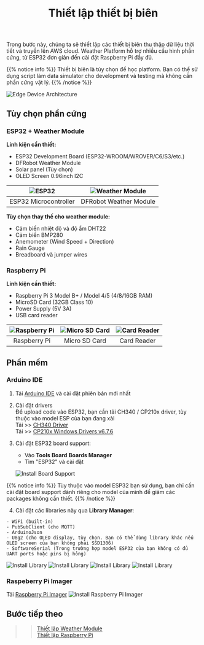 ﻿---
title: "Thiết lập thiết bị biên"
weight: 1
chapter: false
pre: " <b> 2.1 </b> "
---

Trong bước này, chúng ta sẽ thiết lập các thiết bị biên thu thập dữ liệu thời tiết và truyền lên AWS cloud. Weather Platform hỗ trợ nhiều cấu hình phần cứng, từ ESP32 đơn giản đến cài đặt Raspberry Pi đầy đủ.

{{% notice info %}}
Thiết bị biên là tùy chọn để học platform. Bạn có thể sử dụng script làm data simulator cho development và testing mà không cần phần cứng vật lý.
{{% /notice %}}

![Edge Device Architecture](/images/edge-arch.jpg)

## Tùy chọn phần cứng

### ESP32 + Weather Module

**Linh kiện cần thiết:**

- ESP32 Development Board (ESP32-WROOM/WROVER/C6/S3/etc.)
- DFRobot Weather Module
- Solar panel (Tùy chọn)
- OLED Screen 0.96inch I2C

| ![ESP32](/images/2.prerequisite/setupEdge/esp32_wroom_32e.webp) | ![Weather Module](/images/2.prerequisite/setupEdge/SEN0186.jpg) |
| :-------------------------------------------------------------: | :-------------------------------------------------------------: |
|                      ESP32 Microcontroller                      |                     DFRobot Weather Module                      |

**Tùy chọn thay thế cho weather module:**

- Cảm biến nhiệt độ và độ ẩm DHT22
- Cảm biến BMP280
- Anemometer (Wind Speed + Direction)
- Rain Gauge
- Breadboard và jumper wires

### Raspberry Pi

**Linh kiện cần thiết:**

- Raspberry Pi 3 Model B+ / Model 4/5 (4/8/16GB RAM)
- MicroSD Card (32GB Class 10)
- Power Supply (5V 3A)
- USB card reader

| ![Raspberry Pi](/images/2.prerequisite/setupEdge/raspberry.png) | ![Micro SD Card](/images/2.prerequisite/setupEdge/MicroSD.jpg) | ![Card Reader](/images/2.prerequisite/setupEdge/card_reader.jpg) |
| :-------------------------------------------------------------: | :------------------------------------------------------------: | :--------------------------------------------------------------: |
|                          Raspberry Pi                           |                         Micro SD Card                          |                           Card Reader                            |

## Phần mềm

### Arduino IDE

1. Tải [Arduino IDE](https://www.arduino.cc/en/software) và cài đặt phiên bản mới nhất

2. Cài đặt drivers  
   Để upload code vào ESP32, bạn cần tải CH340 / CP210x driver, tùy thuộc vào model ESP của bạn đang xài  
   Tải >> [CH340 Driver](https://sparks.gogo.co.nz/ch340.html?srsltid=AfmBOoqw56vghnvmBvcnyxgdozmHKAL6zkRtUcDfAHQ9vE3_kJ55k_Gj)  
   Tải >> [CP210x Windows Drivers v6.7.6](https://www.silabs.com/software-and-tools/usb-to-uart-bridge-vcp-drivers?tab=downloads)

3. Cài đặt ESP32 board support:

   - Vào **Tools** **Board** **Boards Manager**
   - Tìm "ESP32" và cài đặt

   ![Install Board Support](/images/2.prerequisite/2.1-setupEdge/1.png)

{{% notice info %}}
Tùy thuộc vào model ESP32 bạn sử dụng, bạn chỉ cần cài đặt board support dành riêng cho model của mình để giảm các packages không cần thiết.
{{% /notice %}}

4. Cài đặt các libraries này qua **Library Manager**:

```
- WiFi (built-in)
- PubSubClient (cho MQTT)
- ArduinoJson
- U8g2 (cho OLED display, tùy chọn. Bạn có thể dùng library khác nếu OLED screen của bạn không phải SSD1306)
- SoftwareSerial (Trong trường hợp model ESP32 của bạn không có đủ UART ports hoặc pins bị hỏng)
```

![Install Library](/images/2.prerequisite/2.1-setupEdge/2.png)
![Install Library](/images/2.prerequisite/2.1-setupEdge/3.png)
![Install Library](/images/2.prerequisite/2.1-setupEdge/4.png)
![Install Library](/images/2.prerequisite/2.1-setupEdge/5.png)

### Raspeberry Pi Imager

Tải [Raspberry Pi Imager](https://www.raspberrypi.com/software/)
![Install Raspberry Pi Imager](/images/2.prerequisite/2.1-setupEdge/6.png)

## Bước tiếp theo

> > [Thiết lập Weather Module](/2-prerequiste/2.1-setupedge/2.1.1-weatherModule)  
> > [Thiết lập Raspberry Pi](/2-prerequiste/2.1-setupedge/2.1.2-raspi)
